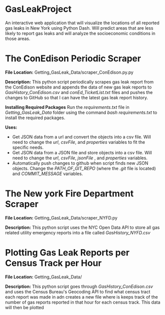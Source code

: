 # GasLeakProject
An interactive web application that will visualize the locations of all reported gas leaks in New York using Python Dash. Will predict areas that are less likely to report gas leaks and will analyze the socioeconomic conditions in those areas. 

# The ConEdison Periodic Scraper
**File Location:** Getting_GasLeak_Data/scraper_ConEdison.py.py

**Description:**
This python script periodically scrapes gas leak report from the ConEdison website and appends the data of new gas leak reports to *GasHistory_ConEdison.csv* and *conEd_TicketList.txt* files and pushes the changes to GitHub so that I can have the latest gas leak report history.

**Installing Required Packages**
Run the *requirements.txt* file in *Getting_GasLeak_Data* folder using the command *bash requirements.txt* to install the required packages.

**Uses:** 
* Get JSON data from a url and convert the objects into a csv file. Will need to change the *url*, *csvFile*, and *properties* variables to fit the specific needs.
* Get JSON data from a JSON file and store objects into a csv file. Will need to change the *url*, *csvFile*, *jsonFile* , and *properties* variables.
* Automatically push changes to github when script finds new JSON objects. Change the *PATH_OF_GIT_REPO* (where the *.git* file is located) and *COMMIT_MESSAGE* variables.

# The New york Fire Department Scraper
**File Location:** Getting_GasLeak_Data/scraper_NYFD.py

**Description:**
This python script uses the NYC Open Data API to store all gas related utility emergency reports into a file called *GasHistory_NYFD.csv* 

# Plotting Gas Leak Reports per Census Track per Hour
**File Location:** Getting_GasLeak_Data/

**Description:**
This python script goes through *GasHistory_ConEdison.csv* and uses the Census Bureau's Geocoding API to find what census tract each report was made in adn creates a new file where is keeps track of the number of gas reports reported in that hour for each census track. This data will then be plotted
